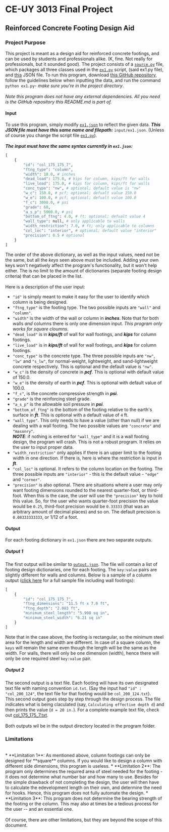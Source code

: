 # CE-UY 3013 Final Project

## Reinforced Concrete Footing Design Aid

### Project Purpose

This project is meant as a design aid for reinforced concrete footings, and 
can be used by students and professionals alike. (K, fine. Not really for 
professionals, but it sounded good). The project consists of a 
[`source.py`](https://github.com/aryeludmir/ceuy3013-final-project--footings/blob/main/source.py)
file, which packages all three classes used in the 
[`ex1.py`](https://github.com/aryeludmir/ceuy3013-final-project--footings/blob/main/ex1.py)
script, (said ex1.py file), and 
[this](https://github.com/aryeludmir/ceuy3013-final-project--footings/blob/main/input/ex1.json)
JSON file. To run this program, download [this
GitHub repository](https://github.com/aryeludmir/ceuy3013-final-project--footings.git),
follow the guidelines below when inputting the data, and run the command `python ex1.py`-
*make sure you're in the project directory*. 
<br />
<br />
*Note this program does not have any external dependencies. All you need is the
GitHub repository this README.md is part of.*

#### Input
To use this program, simply modify
[`ex1.json`](https://github.com/aryeludmir/ceuy3013-final-project--footings/blob/main/input/ex1.json)
to reflect the given data. ***This JSON file must have this same name and filepath:*** `input/ex1.json`.
(Unless of course you change the script file
[`ex1.py`](https://github.com/aryeludmir/ceuy3013-final-project--footings/blob/main/ex1.py)).
<br />
<br />
***The input must have the same syntax currently in `ex1.json`:***
<br />
```python
[
    {
        "id": "col_175_175_7",
        "ftng_type": "column",
        "width": 18.0, # inches
        "dead_load": 175.0, # kips for column, kips/ft for walls
        "live_load": 175.0, # kips for column, kips/ft for walls
        "conc_type": "nw", # optional; default value is "nw"
        "w_c": 150.0, # pcf; optional; defualt value 150.0
        "w_e": 100.0, # pcf; optional; defualt value 100.0
        "f_c": 3000.0, # psi
        "grade": 60,
        "a_s_p": 5000.0, # psi
        "bottom_of_ftng": 4.0, # ft; optional; defualt value 4
        "wall_type": null, # only applicable to walls
        "width_restriction": 7.0, # ft; only applicable to columns
        "col_loc": "interior", # optional; default value "interior"
        "precision": 0.5 # optional
    }
]
```
The order of the above dictionary, as well as the input values, need not 
be the same, but all the *keys* seen above must be included. Adding your
own keys won't negatively affect the program's functionality, but it won't help either.
The is no limit to the amount of dictionaries (separate footing design criteria) 
that can be placed in the list.
<br />
<br />
Here is a description of the user input:
<br />
* `"id"` is simply meant to make it easy for the user to identify
which column is being designed.
* `"ftng_type"` is the footing type. The two possible inputs are
`"wall"` and `"column"`.
* `"width"` is the width of the wall or column in ***inches***. Note that
for both walls *and* columns there is only one dimension input. *This
program only works for square cloumns*.
* `"dead_load"` is in ***kips/ft*** of wall for wall footings, and ***kips***
 for column footings.
* `"live_load"` is in ***kips/ft*** of wall for wall footings, and ***kips***
for column footings.
* `"conc_type"` is the concrete type. The three possible inputs are 
`"nw"`, `"lw"` and `"s_lw"`, for normal-weight, lightweight, and sand-lightweight
concrete respectively. This is optional and the default value is `"nw"`.
* `"w_c"` is the density of concrete in ***pcf***. This is optional with default 
 value of 150.0.
* `"w_e"` is the density of earth in ***pcf***. This is optional with default 
 value of 100.0.
* `"f_c"`, is the concrete compressive strength in ***psi***.
* `"grade"` is the reinforcing steel grade.
* `"a_s_p"` is the allowable soil pressure in ***psi***.
* `"bottom_of_ftng"` is the bottom of the footing relative to 
the earth's surface in ***ft***. This is optional with a default value of `4` ft.
* `"wall_type"`. This only needs to have a value (other than null) if we are 
dealing with a wall footing. The two possible values are `"concrete"` and `"masonry"`.
<br />***NOTE***: if nothing is entered for `"wall_type"` and it is a wall
footing design, the program will crash. This is not a robust program. It relies
on the user to input proper data.
* `"width_restriction"` only applies if there is an upper limit to the footing width 
in one direction. If there is, here is where the restriction is input in ***ft***.
* `"col_loc"` is optional. It refers to the column location on the footing. The three 
possible inputs are `"interior"` - this is the default value - `"edge"` and `"corner"`.
* `"precision"` is also optional. There are situations where a user may only 
 want footing dimensions rounded to the nearest quarter-foot, or third-foot. 
 When this is the case, the user will use the `"precision"` key to hold this value.
 So, for the user who wants quarter-foot precision the value would be `0.25`, third-foot precision
 would be `0.33333` (that was an arbitrary amount of decimal places) and so on. The
 default precision is `0.08333333333`, or 1/12 of a foot.

#### Output
For each footing dictionary in `ex1.json` there are two separate outputs.
##### Output 1
The first output will be similar to
[`output.json`](https://github.com/aryeludmir/ceuy3013-final-project--footings/blob/main/output/output.json).
The file will contain a list of footing design dictionaries, one for each footing.
The `key:value` pairs are slightly different for walls and columns. Below is a sample
of a column output 
([click here](https://github.com/aryeludmir/ceuy3013-final-project--footings/blob/main/output/output.json)
for a full sample file including wall footings):
```python
[       
    {
        "id": "col_175_175_7",
        "ftng_dimensions": "11.5 ft x 7.0 ft",
        "ftng_depth": "2.083 ft",
        "minimum_steel_length": "5.998 sq in",
        "minimum_steel_width": "6.21 sq in"
    }
]
```
Note that in the case above, the footing is rectangular, so the minimum steel area
for the length and width are different. In case of a square column, the `keys`
will remain the same even though the length will be the same as the width. For walls,
there will only be one dimension (width), hence there will only be one required steel
`key:value` pair.
##### Output 2
The second output is a text file. Each footing will have its own designated text file
with naming convention `id.txt`. (Say the input had `"id" : "col_200_124"`, the text file for that footing
would be `col_200_124.txt`).<br /> 
This second output goes step by step through the design process. The file indicates
what is being claculated (say, `Calculating effective depth d`) and then prints the value 
(`d = 20 in.`). For a complete example text file, check out 
[col_175_175_7.txt](https://github.com/aryeludmir/ceuy3013-final-project--footings/blob/main/output/col_175_175_7.txt).
<br /><br /> 
Both outputs wil be in the output directory located in the program folder.
### Limitations
<br />
* **Limitation 1**: As mentioned above, column footings can only be designed
for **square** columns. If you would like to design a column with different side dimensions, 
this program is useless.
* **Limitation 2**: The program only determines the required area of steel needed for the footing - 
it does not determine what number bar and how many to use. Besides for the simple drawback of not completing
the design, the user will then have to calculate the edevelopment length on their own, 
and determine the need for hooks. Hence, this program does not fully automate the 
design.
* **Limitation 3**: This program does not determine the bearing strength
of the footing or the column. This may also at times be a tedious process
for the user -- and an essential one.
<br /><br />
Of course, there are other limitations, but they are beyond the scope of this document.
